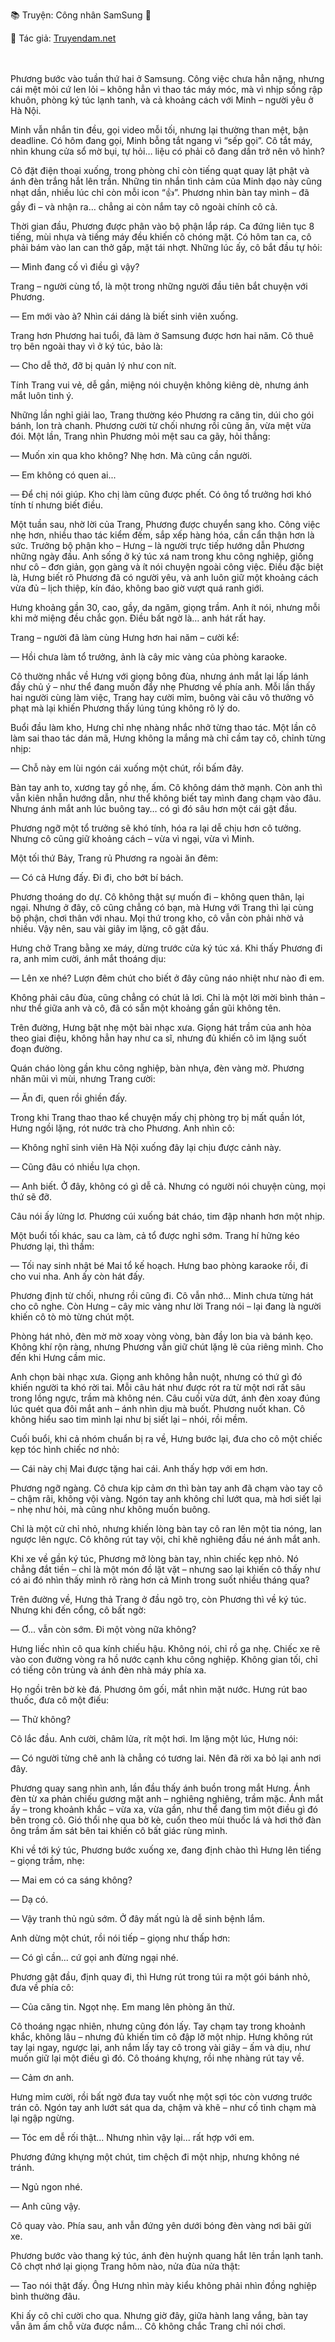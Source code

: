 📚 Truyện: Công nhân SamSung 🔞 
<br>
<p>📖 Tác giả: <a href="https://truyendam.net" target="_blank" title="Truyện sex người lớn, truyện 18+ tại Truyendam.net">Truyendam.net</a></p>
<br></br>
Phương bước vào tuần thứ hai ở Samsung. Công việc chưa hẳn nặng, nhưng cái mệt mỏi cứ len lỏi – không hẳn vì thao tác máy móc, mà vì nhịp sống rập khuôn, phòng ký túc lạnh tanh, và cả khoảng cách với Minh – người yêu ở Hà Nội.

Minh vẫn nhắn tin đều, gọi video mỗi tối, nhưng lại thường than mệt, bận deadline. Có hôm đang gọi, Minh bỗng tắt ngang vì “sếp gọi”. Cô tắt máy, nhìn khung cửa sổ mờ bụi, tự hỏi… liệu có phải cô đang dần trở nên vô hình?

Cô đặt điện thoại xuống, trong phòng chỉ còn tiếng quạt quay lật phật và ánh đèn trắng hắt lên trần. Những tin nhắn tình cảm của Minh dạo này cũng nhạt dần, nhiều lúc chỉ còn mỗi icon “👍”. Phương nhìn bàn tay mình – đã gầy đi – và nhận ra… chẳng ai còn nắm tay cô ngoài chính cô cả.

Thời gian đầu, Phương được phân vào bộ phận lắp ráp. Ca đứng liên tục 8 tiếng, mùi nhựa và tiếng máy đều khiến cô chóng mặt. Có hôm tan ca, cô phải bám vào lan can thở gấp, mặt tái nhợt. Những lúc ấy, cô bắt đầu tự hỏi:

— Mình đang cố vì điều gì vậy?

Trang – người cùng tổ, là một trong những người đầu tiên bắt chuyện với Phương.

— Em mới vào à? Nhìn cái dáng là biết sinh viên xuống.

Trang hơn Phương hai tuổi, đã làm ở Samsung được hơn hai năm. Cô thuê trọ bên ngoài thay vì ở ký túc, bảo là:

— Cho dễ thở, đỡ bị quản lý như con nít.

Tính Trang vui vẻ, dễ gần, miệng nói chuyện không kiêng dè, nhưng ánh mắt luôn tinh ý.

Những lần nghỉ giải lao, Trang thường kéo Phương ra căng tin, dúi cho gói bánh, lon trà chanh. Phương cười từ chối nhưng rồi cũng ăn, vừa mệt vừa đói. Một lần, Trang nhìn Phương mỏi mệt sau ca gãy, hỏi thẳng:

— Muốn xin qua kho không? Nhẹ hơn. Mà cũng cần người.

— Em không có quen ai...

— Để chị nói giúp. Kho chị làm cũng được phết. Có ông tổ trưởng hơi khó tính tí nhưng biết điều.

Một tuần sau, nhờ lời của Trang, Phương được chuyển sang kho. Công việc nhẹ hơn, nhiều thao tác kiểm đếm, sắp xếp hàng hóa, cần cẩn thận hơn là sức. Trưởng bộ phận kho – Hưng – là người trực tiếp hướng dẫn Phương những ngày đầu. Anh sống ở ký túc xá nam trong khu công nghiệp, giống như cô – đơn giản, gọn gàng và ít nói chuyện ngoài công việc. Điều đặc biệt là, Hưng biết rõ Phương đã có người yêu, và anh luôn giữ một khoảng cách vừa đủ – lịch thiệp, kín đáo, không bao giờ vượt quá ranh giới.

Hưng khoảng gần 30, cao, gầy, da ngăm, giọng trầm. Anh ít nói, nhưng mỗi khi mở miệng đều chắc gọn. Điều bất ngờ là… anh hát rất hay.

Trang – người đã làm cùng Hưng hơn hai năm – cười kể:

— Hồi chưa làm tổ trưởng, ảnh là cây mic vàng của phòng karaoke.

Cô thường nhắc về Hưng với giọng bông đùa, nhưng ánh mắt lại lấp lánh đầy chủ ý – như thể đang muốn đẩy nhẹ Phương về phía anh. Mỗi lần thấy hai người cùng làm việc, Trang hay cười mỉm, buông vài câu vô thưởng vô phạt mà lại khiến Phương thấy lúng túng không rõ lý do.

Buổi đầu làm kho, Hưng chỉ nhẹ nhàng nhắc nhở từng thao tác. Một lần cô làm sai thao tác dán mã, Hưng không la mắng mà chỉ cầm tay cô, chỉnh từng nhịp:

— Chỗ này em lùi ngón cái xuống một chút, rồi bấm đây.

Bàn tay anh to, xương tay gồ nhẹ, ấm. Cô không dám thở mạnh. Còn anh thì vẫn kiên nhẫn hướng dẫn, như thể không biết tay mình đang chạm vào đâu. Nhưng ánh mắt anh lúc buông tay… có gì đó sâu hơn một cái gật đầu.

Phương ngỡ một tổ trưởng sẽ khó tính, hóa ra lại dễ chịu hơn cô tưởng. Nhưng cô cũng giữ khoảng cách – vừa vì ngại, vừa vì Minh.

Một tối thứ Bảy, Trang rủ Phương ra ngoài ăn đêm:

— Có cả Hưng đấy. Đi đi, cho bớt bí bách.

Phương thoáng do dự. Cô không thật sự muốn đi – không quen thân, lại ngại. Nhưng ở đây, cô cũng chẳng có bạn, mà Hưng với Trang thì lại cùng bộ phận, chơi thân với nhau. Mọi thứ trong kho, cô vẫn còn phải nhờ vả nhiều. Vậy nên, sau vài giây im lặng, cô gật đầu.

Hưng chở Trang bằng xe máy, dừng trước cửa ký túc xá. Khi thấy Phương đi ra, anh mỉm cười, ánh mắt thoáng dịu:

— Lên xe nhé? Lượn đêm chút cho biết ở đây cũng náo nhiệt như nào đi em.

Không phải câu đùa, cũng chẳng có chút lả lơi. Chỉ là một lời mời bình thản – như thể giữa anh và cô, đã có sẵn một khoảng gần gũi không tên.

Trên đường, Hưng bật nhẹ một bài nhạc xưa. Giọng hát trầm của anh hòa theo giai điệu, không hẳn hay như ca sĩ, nhưng đủ khiến cô im lặng suốt đoạn đường.

Quán cháo lòng gần khu công nghiệp, bàn nhựa, đèn vàng mờ. Phương nhăn mũi vì mùi, nhưng Trang cười:

— Ăn đi, quen rồi ghiền đấy.

Trong khi Trang thao thao kể chuyện mấy chị phòng trọ bị mất quần lót, Hưng ngồi lặng, rót nước trà cho Phương. Anh nhìn cô:

— Không nghĩ sinh viên Hà Nội xuống đây lại chịu được cảnh này.

— Cũng đâu có nhiều lựa chọn.

— Anh biết. Ở đây, không có gì dễ cả. Nhưng có người nói chuyện cùng, mọi thứ sẽ đỡ.

Câu nói ấy lửng lơ. Phương cúi xuống bát cháo, tim đập nhanh hơn một nhịp.

Một buổi tối khác, sau ca làm, cả tổ được nghỉ sớm. Trang hí hửng kéo Phương lại, thì thầm:

— Tối nay sinh nhật bé Mai tổ kế hoạch. Hưng bao phòng karaoke rồi, đi cho vui nha. Anh ấy còn hát đấy.

Phương định từ chối, nhưng rồi cũng đi. Cô vẫn nhớ… Minh chưa từng hát cho cô nghe. Còn Hưng – cây mic vàng như lời Trang nói – lại đang là người khiến cô tò mò từng chút một.

Phòng hát nhỏ, đèn mờ mờ xoay vòng vòng, bàn đầy lon bia và bánh kẹo. Không khí rộn ràng, nhưng Phương vẫn giữ chút lặng lẽ của riêng mình. Cho đến khi Hưng cầm mic.

Anh chọn bài nhạc xưa. Giọng anh không hẳn nuột, nhưng có thứ gì đó khiến người ta khó rời tai. Mỗi câu hát như được rót ra từ một nơi rất sâu trong lồng ngực, trầm mà không nén. Câu cuối vừa dứt, ánh đèn xoay đúng lúc quét qua đôi mắt anh – ánh nhìn dịu mà buốt. Phương nuốt khan. Cô không hiểu sao tim mình lại như bị siết lại – nhói, rồi mềm.

Cuối buổi, khi cả nhóm chuẩn bị ra về, Hưng bước lại, đưa cho cô một chiếc kẹp tóc hình chiếc nơ nhỏ:

— Cái này chị Mai được tặng hai cái. Anh thấy hợp với em hơn.

Phương ngỡ ngàng. Cô chưa kịp cảm ơn thì bàn tay anh đã chạm vào tay cô – chậm rãi, không vội vàng. Ngón tay anh không chỉ lướt qua, mà hơi siết lại – nhẹ như hỏi, mà cũng như không muốn buông.

Chỉ là một cử chỉ nhỏ, nhưng khiến lòng bàn tay cô ran lên một tia nóng, lan ngược lên ngực. Cô không rút tay vội, chỉ khẽ nghiêng đầu né ánh mắt anh.

Khi xe về gần ký túc, Phương mở lòng bàn tay, nhìn chiếc kẹp nhỏ. Nó chẳng đắt tiền – chỉ là một món đồ lặt vặt – nhưng sao lại khiến cô thấy như có ai đó nhìn thấy mình rõ ràng hơn cả Minh trong suốt nhiều tháng qua?

Trên đường về, Hưng thả Trang ở đầu ngõ trọ, còn Phương thì về ký túc. Nhưng khi đến cổng, cô bất ngờ:

— Ơ... vẫn còn sớm. Đi một vòng nữa không?

Hưng liếc nhìn cô qua kính chiếu hậu. Không nói, chỉ rồ ga nhẹ. Chiếc xe rẽ vào con đường vòng ra hồ nước cạnh khu công nghiệp. Không gian tối, chỉ có tiếng côn trùng và ánh đèn nhà máy phía xa.

Họ ngồi trên bờ kè đá. Phương ôm gối, mắt nhìn mặt nước. Hưng rút bao thuốc, đưa cô một điếu:

— Thử không?

Cô lắc đầu. Anh cười, châm lửa, rít một hơi. Im lặng một lúc, Hưng nói:

— Có người từng chê anh là chẳng có tương lai. Nên đã rời xa bỏ lại anh nơi đây.

Phương quay sang nhìn anh, lần đầu thấy ánh buồn trong mắt Hưng. Ánh đèn từ xa phản chiếu gương mặt anh – nghiêng nghiêng, trầm mặc. Ánh mắt ấy – trong khoảnh khắc – vừa xa, vừa gần, như thể đang tìm một điều gì đó bên trong cô. Gió thổi nhẹ qua bờ kè, cuốn theo mùi thuốc lá và hơi thở đàn ông trầm ấm sát bên tai khiến cô bất giác rùng mình.

Khi về tới ký túc, Phương bước xuống xe, đang định chào thì Hưng lên tiếng – giọng trầm, nhẹ:

— Mai em có ca sáng không?

— Dạ có.

— Vậy tranh thủ ngủ sớm. Ở đây mất ngủ là dễ sinh bệnh lắm.

Anh dừng một chút, rồi nói tiếp – giọng như thấp hơn:

— Có gì cần... cứ gọi anh đừng ngại nhé.

Phương gật đầu, định quay đi, thì Hưng rút trong túi ra một gói bánh nhỏ, đưa về phía cô:

— Của căng tin. Ngọt nhẹ. Em mang lên phòng ăn thử.

Cô thoáng ngạc nhiên, nhưng cũng đón lấy. Tay chạm tay trong khoảnh khắc, không lâu – nhưng đủ khiến tim cô đập lỡ một nhịp. Hưng không rút tay lại ngay, ngược lại, anh nắm lấy tay cô trong vài giây – ấm và dịu, như muốn giữ lại một điều gì đó. Cô thoáng khựng, rồi nhẹ nhàng rút tay về.

— Cảm ơn anh.

Hưng mỉm cười, rồi bất ngờ đưa tay vuốt nhẹ một sợi tóc còn vương trước trán cô. Ngón tay anh lướt sát qua da, chậm và khẽ – như cố tình chạm mà lại ngập ngừng.

— Tóc em dễ rối thật... Nhưng nhìn vậy lại... rất hợp với em.

Phương đứng khựng một chút, tim chệch đi một nhịp, nhưng không né tránh.

— Ngủ ngon nhé.

— Anh cũng vậy.

Cô quay vào. Phía sau, anh vẫn đứng yên dưới bóng đèn vàng nơi bãi gửi xe.

Phương bước vào thang ký túc, ánh đèn huỳnh quang hắt lên trần lạnh tanh. Cô chợt nhớ lại giọng Trang hôm nào, nửa đùa nửa thật:

— Tao nói thật đấy. Ông Hưng nhìn mày kiểu không phải nhìn đồng nghiệp bình thường đâu.

Khi ấy cô chỉ cười cho qua. Nhưng giờ đây, giữa hành lang vắng, bàn tay vẫn âm ấm chỗ vừa được nắm… Cô không chắc Trang chỉ nói chơi.

<!-- truyện sex samsung, sex bạn người yêu, truyện sex hồng hà nhi, tình chị em, truyện sex xóm trọ,truyện sex vụng trộm,truyện 18+,Truyện sex người lớn, Truyendam.net -->